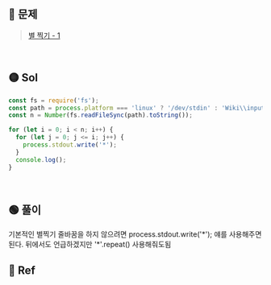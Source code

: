 ## 🔴 문제

> [별 찍기 - 1](https://www.acmicpc.net/problem/2438)

<br/>

## 🟡 Sol

```js
const fs = require('fs');
const path = process.platform === 'linux' ? '/dev/stdin' : 'Wiki\\input.txt';
const n = Number(fs.readFileSync(path).toString());

for (let i = 0; i < n; i++) {
  for (let j = 0; j <= i; j++) {
    process.stdout.write('*');
  }
  console.log();
}
```

<br/>

## 🟢 풀이

기본적인 별찍기
줄바꿈을 하지 않으려면 process.stdout.write('\*'); 얘를 사용해주면된다.
뒤에서도 언급하겠지만 '\*'.repeat() 사용해줘도됨
<br/>

## 🔵 Ref

>
